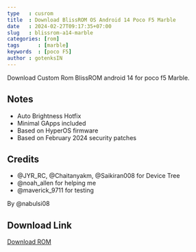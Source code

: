 ```yaml
---
type   : cusrom
title  : Download BlissROM OS Android 14 Poco F5 Marble
date   : 2024-02-27T09:17:35+07:00
slug   : blissrom-a14-marble
categories: [rom]
tags      : [marble]
keywords  : [poco F5]
author : gotenksIN
---
```


Download Custom Rom BlissROM android 14 for poco f5 Marble.

## Notes
- Auto Brightness Hotfix
- Minimal GApps included
- Based on HyperOS firmware 
- Based on February 2024 security patches

## Credits
- @JYR_RC, @Chaitanyakm, @Saikiran008 for Device Tree
- @noah_allen for helping me
- @maverick_9711 for testing

By @nabulsi08

## Download Link
[Download ROM](https://sourceforge.net/projects/nabulsi08-marble-builds/files/Bliss-v17.2-marble-UNOFFICIAL-gapps-20240308.zip/download)

